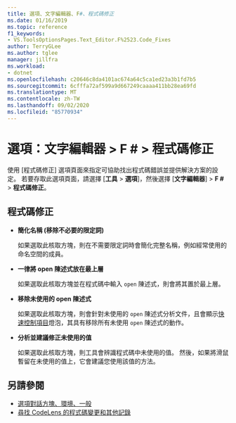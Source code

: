 ```yaml
---
title: 選項、文字編輯器、F#、程式碼修正
ms.date: 01/16/2019
ms.topic: reference
f1_keywords:
- VS.ToolsOptionsPages.Text_Editor.F%2523.Code_Fixes
author: TerryGLee
ms.author: tglee
manager: jillfra
ms.workload:
- dotnet
ms.openlocfilehash: c20646c8da4101ac674a64c5ca1ed23a3b1fd7b5
ms.sourcegitcommit: 6cfffa72af599a9d667249caaaa411bb28ea69fd
ms.translationtype: MT
ms.contentlocale: zh-TW
ms.lasthandoff: 09/02/2020
ms.locfileid: "85770934"
---
```

# <a name="options-text-editor--f--code-fixes"></a>選項：文字編輯器 > F # > 程式碼修正

使用 [程式碼修正] 選項頁面來指定可協助找出程式碼錯誤並提供解決方案的設定。 若要存取此選項頁面，請選擇 [**工具**  >  **選項**]，然後選擇 [**文字編輯器**]  >  **F #**  >  **程式碼修正**。

## <a name="code-fixes"></a>程式碼修正

- **簡化名稱 (移除不必要的限定詞)**

  如果選取此核取方塊，則在不需要限定詞時會簡化完整名稱，例如經常使用的命名空間的成員。

- **一律將 open 陳述式放在最上層**

  如果選取此核取方塊並在程式碼中輸入 `open` 陳述式，則會將其置於最上層。

- **移除未使用的 open 陳述式**

  如果選取此核取方塊，則會針對未使用的 `open` 陳述式分析文件，且會顯示[快速控制項目](../quick-actions.md)燈泡，其具有移除所有未使用 `open` 陳述式的動作。

- **分析並建議修正未使用的值**

  如果選取此核取方塊，則工具會辨識程式碼中未使用的值。 然後，如果將滑鼠暫留在未使用的值上，它會建議您使用該值的方法。

## <a name="see-also"></a>另請參閱

- [選項對話方塊、環境、一般](../../ide/reference/general-environment-options-dialog-box.md)
- [尋找 CodeLens 的程式碼變更和其他記錄](../../ide/find-code-changes-and-other-history-with-codelens.md)
